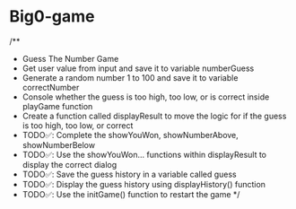 # Big0-game


/**
 *  Guess The Number Game
 *  Get user value from input and save it to variable numberGuess
 *  Generate a random number 1 to 100 and save it to variable correctNumber
 *  Console whether the guess is too high, too low, or is correct inside playGame function
 *  Create a function called displayResult to move the logic for if the guess is too high, too low, or correct
 * TODO✅: Complete the showYouWon, showNumberAbove, showNumberBelow
 * TODO✅: Use the showYouWon... functions within displayResult to display the correct dialog
 * TODO✅: Save the guess history in a variable called guess
 * TODO✅: Display the guess history using displayHistory() function
 * TODO✅: Use the initGame() function to restart the game
 */
